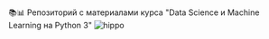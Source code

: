 📚📊 Репозиторий с материалами курса "Data Science и Machine Learning на Python 3"
![hippo](https://media.giphy.com/media/3o6MbrACMlFCny8zmw/giphy.gif)
